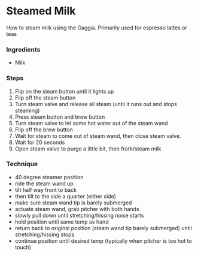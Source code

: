# Steamed Milk

How to steam milk using the Gaggia. Primarily used for espresso lattes or teas 

### Ingredients 
- Milk 

### Steps 
1. Flip on the steam button until it lights up 
2. Flip off the steam button 
3. Turn steam valve and release all steam (until it runs out and stops steaming)
4. Press steam button and brew button 
5. Turn steam valve to let some hot water out of the steam wand
6. Flip off the brew button 
7. Wait for steam to come out of steam wand, then close steam valve. 
8. Wait for 20 seconds
9. Open steam valve to purge a little bit, then froth/steam milk

### Technique
- 40 degree steamer position
- ride the steam wand up
- tilt half way front to back
- then tilt to the side a quarter (either side)
- make sure steam wand tip is barely submerged
- actuate steam wand, grab pitcher with both hands
- slowly pull down until stretching/hissing noise starts
- hold position until same temp as hand
- return back to original position (steam wand tip barely submerged) until stretching/hissing stops
- continue position until desired temp (typically when pitcher is too hot to touch)